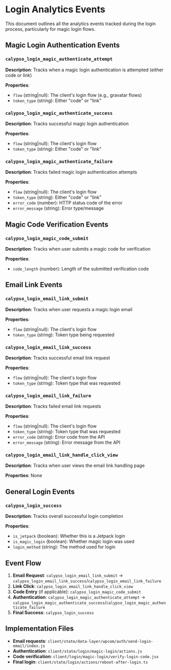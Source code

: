 # Login Analytics Events

This document outlines all the analytics events tracked during the login process, particularly for magic login flows.

## Magic Login Authentication Events

### `calypso_login_magic_authenticate_attempt`
**Description**: Tracks when a magic login authentication is attempted (either code or link)

**Properties**:
- `flow` (string|null): The client's login flow (e.g., gravatar flows)
- `token_type` (string): Either "code" or "link"

### `calypso_login_magic_authenticate_success`
**Description**: Tracks successful magic login authentication

**Properties**:
- `flow` (string|null): The client's login flow
- `token_type` (string): Either "code" or "link"

### `calypso_login_magic_authenticate_failure`
**Description**: Tracks failed magic login authentication attempts

**Properties**:
- `flow` (string|null): The client's login flow
- `token_type` (string): Either "code" or "link"
- `error_code` (number): HTTP status code of the error
- `error_message` (string): Error type/message

## Magic Code Verification Events

### `calypso_login_magic_code_submit`
**Description**: Tracks when user submits a magic code for verification

**Properties**:
- `code_length` (number): Length of the submitted verification code

## Email Link Events

### `calypso_login_email_link_submit`
**Description**: Tracks when user requests a magic login email

**Properties**:
- `flow` (string|null): The client's login flow
- `token_type` (string): Token type being requested

### `calypso_login_email_link_success`
**Description**: Tracks successful email link request

**Properties**:
- `flow` (string|null): The client's login flow
- `token_type` (string): Token type that was requested

### `calypso_login_email_link_failure`
**Description**: Tracks failed email link requests

**Properties**:
- `flow` (string|null): The client's login flow
- `token_type` (string): Token type that was requested
- `error_code` (string): Error code from the API
- `error_message` (string): Error message from the API

### `calypso_login_email_link_handle_click_view`
**Description**: Tracks when user views the email link handling page

**Properties**: None

## General Login Events

### `calypso_login_success`
**Description**: Tracks overall successful login completion

**Properties**:
- `is_jetpack` (boolean): Whether this is a Jetpack login
- `is_magic_login` (boolean): Whether magic login was used
- `login_method` (string): The method used for login

## Event Flow

1. **Email Request**: `calypso_login_email_link_submit` → `calypso_login_email_link_success`/`calypso_login_email_link_failure`
2. **Link Click**: `calypso_login_email_link_handle_click_view`
3. **Code Entry** (if applicable): `calypso_login_magic_code_submit`
4. **Authentication**: `calypso_login_magic_authenticate_attempt` → `calypso_login_magic_authenticate_success`/`calypso_login_magic_authenticate_failure`
5. **Final Success**: `calypso_login_success`

## Implementation Files

- **Email requests**: `client/state/data-layer/wpcom/auth/send-login-email/index.js`
- **Authentication**: `client/state/login/magic-login/actions.js`
- **Code verification**: `client/login/magic-login/verify-login-code.jsx`
- **Final login**: `client/state/login/actions/reboot-after-login.ts` 